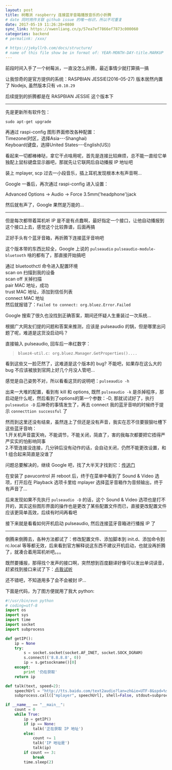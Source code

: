 ```yaml
---
layout: post
title: 树莓派 raspberry 连接蓝牙音箱播放音乐的小折腾
# date 同时用作关联 github issue 的唯一标识，所以不可重复
date: 2017-05-19 11:26:28+0800
sync_link: https://xwenliang.cn/p/57ea7ef7866ef7873c000060
categories: backend
# permalink: /xxx/

# https://jekyllrb.com/docs/structure/
# name of this file show be in format of: YEAR-MONTH-DAY-title.MARKUP
---
```



前段时间入手了一个树莓派，一直没怎么折腾，最近事情少就打算搞一搞  
  
让我惊奇的是官方提供的系统：RASPBIAN JESSIE(2016-05-27) 版本居然内置了 Nodejs, 虽然版本只有 `v0.10.29`  
  
后续提到的折腾都是在 RASPBIAN JESSIE 这个版本下  

---

先是更新所有软件包：  

`sudo apt-get upgrade`  

再通过 raspi-config 图形界面修改各种配置：  
Timezone(时区，选择Asia---Shanghai)  
Keyboard(键盘，选择United States---English(US))  

看起来一切都棒棒哒，拿它干点啥用呢，首先是连接比较麻烦，总不能一直给它单独配上鼠标键盘显示器吧，那就先让它联网后自动播报 IP 地址吧  

装上 mplayer, scp 过去一小段音乐，插上耳机发现根本木有声音啊...

Google 一番后，再次通过 raspi-config 进入设置：  

Advanced Options -> Audio -> Force 3.5mm('headphone')jack  

然后就有声了，Google 果然是万能的...

---

但是每次都带着耳机听 IP 是不是有点蠢啊，最好指定一个接口，让他自动播报到这个接口上去，感觉这个比较靠谱，后面再搞  

正好手头有个蓝牙音箱，再折腾下连接蓝牙音响吧  

这个版本带的东西比较全，Google 上说的 `pulseaudio` `pulseaudio-module-bluetooth` 啥的都有了，那直接开始搞吧  

通过 bluetoothctl 命令进入配置环境  
scan on 扫描到我的设备  
scan off 关掉扫描  
pair MAC 地址，成功  
trust MAC 地址，添加到信任列表  
connect MAC 地址  
然后就报错了：`Failed to connect: org.bluez.Error.Failed`  

Google 搜索了很久也没找到正确答案，期间还怀疑人生重装过一次系统...

根据广大网友们提的问题和答案来推测，应该是 pulseaudio 的锅，但是哪里出问题了呢，难道是这货没启动吗？  

直接输入 pulseaudio, 回车后一串红数字：  

> `bluez4-util.c: org.bluez.Manager.GetProperties()....`

看到这些又一脸茫然了，这难道是这个版本的 bug? 不能吧，如果存在这么大的 bug 不应该被放到官网上好几个月没人管吧...

感觉是自己姿势不对，所以看看这货的说明吧：`pulseaudio -h`  

出来一大堆的配置，看到有 kill 和 options, 既然 `pulseaudio -k` 是杀掉程序，那启动是什么呢，然后看到了options的第一个参数：-D, 那就试试好了，执行`pulseaudio -D` 后神奇的事情发生了，再去 connect 我的蓝牙音响的时候终于提示 `connecttion successful` 了  

然而到这里还没有结束，虽然连上了但还是没有声音，我实在忍不住要狠狠吐槽下这些蓝牙音响：  
1.开关机声音震天响，不能调节，不能关闭，简直了，害的我每次都要把它捂得严严实实的怕影响同事  
2.不管连接没连接，几分钟后没有动作的话，会自动关闭，仍然不能更改设置，和 1 组合起来简直是没谁了  

问题总要解决的，继续 Google 吧，找了大半天才找到它：[传送门](http://plugable.com/2016/03/14/listening-to-bluetooth-audio-on-your-raspberry-pi-3-pi-2-or-pi-zero)  

在安装了 pavucontrol 并 reboot 后，终于在菜单中看到了 Sound & Video 选项，打开后在 Playback 选项卡里给 mplayer 选择蓝牙音箱作为音频输出，终于有声音了...  

后来发现如果不先执行 `pulseaudio -D` 的话，这个 Sound & Video 选项也是打不开的，其实这些图形界面的操作也是更改了某些配置文件而已，直接更改配置文件应该更简单高效，后续有时间再看吧  

接下来就是看看如何开机启动 pulseaudio, 然后连接蓝牙音箱进行播报 IP 了  

---

倒腾来倒腾去，各种方法都试了：修改配置文件、添加脚本到 init.d、添加命令到 rc.local 等等都无效，后来看到官方解释说这东西不建议开机启动，也就没再折腾了，就凑合着用耳机听吧。。。  

既然要播报，那得找个发声的接口啊，突然想到百度翻译好像可以发出单词读音，赶紧找到接口来试了下：[点我试听](http://tts.baidu.com/text2audio?lan=zh&ie=UTF-8&spd=1&text=%E4%BB%8E%E5%89%8D%E6%9C%89%E5%BA%A7%E5%B1%B1%EF%BC%8C%E5%B1%B1%E9%87%8C%E6%9C%89%E5%BA%A7%E5%BA%99%EF%BC%8C%E5%BA%99%E9%87%8C%E6%9C%89%E4%B8%AA%E8%80%81%E5%92%8C%E5%B0%9A)  

还不错吧，不知道用多了会不会被封 IP...  

下面是代码，为了图方便就用了我大 python:  

```python
#!/usr/bin/evn python
# coding=utf-8
import os
import sys
import time
import socket
import subprocess

def getIP():
    ip = None
    try:
        s = socket.socket(socket.AF_INET, socket.SOCK_DGRAM)
        s.connect(('8.8.8.8', 0))
        ip = s.getsockname()[0]
    except:
        print '仍在获取'
    return ip

def talk(text, speed=2):
    speechUrl = "http://tts.baidu.com/text2audio?lan=zh&ie=UTF-8&spd=%s&text=%s" % (speed, text)
    subprocess.call(["mplayer", speechUrl], shell=False, stdout=subprocess.PIPE, stderr=subprocess.PIPE)

if __name__ == "__main__":
    count = 0
    while True:
        ip = getIP()
        if ip == None:
            talk('正在获取 IP 地址')
        else:
            count += 1
            talk('IP 地址是')
            talk(ip)
        if count == 3:
            break
        time.sleep(2)
```

